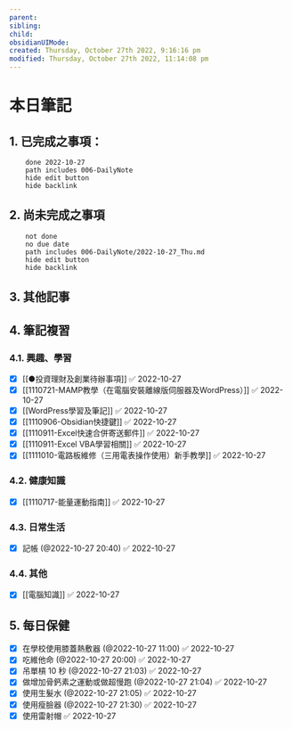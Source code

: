 ```yaml
---
parent: 
sibling: 
child: 
obsidianUIMode: 
created: Thursday, October 27th 2022, 9:16:16 pm
modified: Thursday, October 27th 2022, 11:14:08 pm
---
```


# 本日筆記

## 1. 已完成之事項：
```tasks
	done 2022-10-27
	path includes 006-DailyNote
	hide edit button 
	hide backlink
```

## 2. 尚未完成之事項
```tasks
	not done
	no due date
	path includes 006-DailyNote/2022-10-27_Thu.md
	hide edit button 
	hide backlink
```

## 3. 其他記事

## 4. 筆記複習
### 4.1. 興趣、學習
- [x] [[●投資理財及創業待辦事項]] ✅ 2022-10-27
- [x] [[1110721-MAMP教學（在電腦安裝離線版伺服器及WordPress）]] ✅ 2022-10-27
- [x] [[WordPress學習及筆記]] ✅ 2022-10-27
- [x] [[1110906-Obsidian快捷鍵]] ✅ 2022-10-27
- [x] [[1110911-Excel快速合併寄送郵件]] ✅ 2022-10-27
- [x] [[1110911-Excel VBA學習相關]] ✅ 2022-10-27
- [x] [[1111010-電路板維修（三用電表操作使用）新手教學]] ✅ 2022-10-27

### 4.2. 健康知識
- [x] [[1110717-能量運動指南]] ✅ 2022-10-27

### 4.3. 日常生活
- [x] 記帳 (@2022-10-27 20:40) ✅ 2022-10-27

### 4.4. 其他
- [x] [[電腦知識]] ✅ 2022-10-27

## 5. 每日保健
- [x] 在學校使用膝蓋熱敷器 (@2022-10-27 11:00) ✅ 2022-10-27
- [x] 吃維他命 (@2022-10-27 20:00) ✅ 2022-10-27
- [x] 吊單槓 10 秒 (@2022-10-27 21:03) ✅ 2022-10-27
- [x] 做增加骨鈣素之運動或做超慢跑 (@2022-10-27 21:04) ✅ 2022-10-27
- [x] 使用生髮水 (@2022-10-27 21:05) ✅ 2022-10-27
- [x] 使用瘦臉器 (@2022-10-27 21:30) ✅ 2022-10-27
- [x] 使用雷射帽 ✅ 2022-10-27